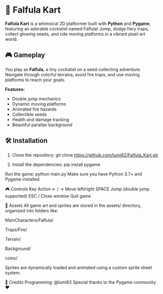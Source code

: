 # 🐥 Falfula Kart

**Falfula Kart** is a whimsical 2D platformer built with **Python** and **Pygame**, featuring an adorable cockatiel named Falfula! Jump, dodge fiery traps, collect glowing seeds, and ride moving platforms in a vibrant pixel-art world.

## 🎮 Gameplay

You play as **Falfula**, a tiny cockatiel on a seed-collecting adventure. Navigate through colorful terrains, avoid fire traps, and use moving platforms to reach your goals.

**Features:**
- Double jump mechanics
- Dynamic moving platforms
- Animated fire hazards
- Collectible seeds
- Health and damage tracking
- Beautiful parallax background

## 🛠️ Installation

1. Clone the repository:
git clone https://github.com/lumi62/Falfula_Kart.git
   
2. Install the dependencies:
pip install pygame

Run the game:
python main.py
Make sure you have Python 3.7+ and Pygame installed.

🎮 Controls
Key	Action
← / →	Move left/right
SPACE	Jump (double jump supported)
ESC / Close window	Quit game

📁 Assets
All game art and sprites are stored in the assets/ directory, organized into folders like:

MainCharacters/Falfula/

Traps/Fire/

Terrain/

Background/

coins/

Sprites are dynamically loaded and animated using a custom sprite sheet system.

🧠 Credits
Programming: @lumi62
Special thanks to the Pygame community ❤️


